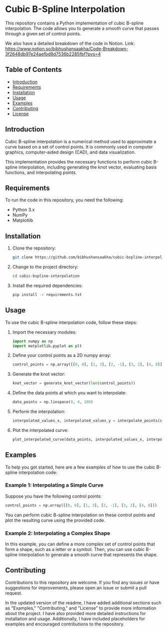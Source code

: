 # Cubic B-Spline Interpolation

This repository contains a Python implementation of cubic B-spline interpolation. The code allows you to generate a smooth curve that passes through a given set of control points.

We also have a detailed breakdown of the code in Notion. 
Link: https://www.notion.so/bibhushansaakha/Code-Breakdown-3f2648db97e24aefbd8d7536b2285fbf?pvs=4

## Table of Contents

- [Introduction](#introduction)
- [Requirements](#requirements)
- [Installation](#installation)
- [Usage](#usage)
- [Examples](#examples)
- [Contributing](#contributing)
- [License](#license)

## Introduction

Cubic B-spline interpolation is a numerical method used to approximate a curve based on a set of control points. It is commonly used in computer graphics, computer-aided design (CAD), and data visualization.

This implementation provides the necessary functions to perform cubic B-spline interpolation, including generating the knot vector, evaluating basis functions, and interpolating points.

## Requirements

To run the code in this repository, you need the following:

- Python 3.x
- NumPy
- Matplotlib

## Installation

1. Clone the repository:

   ```bash
   git clone https://github.com/bibhushansaakha/cubic-bspline-interpolation.git
   ```

2. Change to the project directory:

   ```bash
   cd cubic-bspline-interpolation
   ```

3. Install the required dependencies:

   ```bash
   pip install -r requirements.txt
   ```

## Usage

To use the cubic B-spline interpolation code, follow these steps:

1. Import the necessary modules:

   ```python
   import numpy as np
   import matplotlib.pyplot as plt
   ```

2. Define your control points as a 2D numpy array:

   ```python
   control_points = np.array([[0, 0], [1, 3], [2, -1], [3, 2], [4, 0]])
   ```

3. Generate the knot vector:

   ```python
   knot_vector = generate_knot_vector(len(control_points))
   ```

4. Define the data points at which you want to interpolate:

   ```python
   data_points = np.linspace(0, 4, 100)
   ```

5. Perform the interpolation:

   ```python
   interpolated_values_x, interpolated_values_y = interpolate_points(control_points, knot_vector, data_points)
   ```

6. Plot the interpolated curve:

   ```python
   plot_interpolated_curve(data_points, interpolated_values_x, interpolated_values_y)
   ```

## Examples

To help you get started, here are a few examples of how to use the cubic B-spline interpolation code:

### Example 1: Interpolating a Simple Curve

Suppose you have the following control points:

```python
control_points = np.array([[0, 0], [1, 3], [2, -1], [3, 2], [4, 0]])
```

You can perform cubic B-spline interpolation on these control points and plot the resulting curve using the provided code.

### Example 2: Interpolating a Complex Shape

In this example, you can define a more complex set of control points that form a shape, such as a letter or a symbol. Then, you can use cubic B-spline interpolation to generate a smooth curve that represents the shape.

## Contributing

Contributions to this repository are welcome. If you find any issues or have suggestions for improvements, please open an issue or submit a pull request.


In the updated version of the readme, I have added additional sections such as "Examples," "Contributing," and "License" to provide more information about the project. I have also provided more detailed instructions for installation and usage. Additionally, I have included placeholders for examples and encouraged contributions to the repository.
